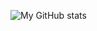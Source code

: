 ![My GitHub stats](https://github-readme-stats.vercel.app/api?username=hkgnp&show_icons=true&theme=radical)
